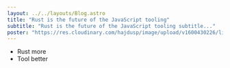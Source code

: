 ```yaml
---
layout: ../../layouts/Blog.astro
title: "Rust is the future of the JavaScript tooling"
subtitle: "Rust is the future of the JavaScript tooling subtitle..."
poster: "https://res.cloudinary.com/hajdusp/image/upload/v1600430226/lili-generator/smurf-like-a-pro.jpg"
---
```


- Rust more
- Tool better